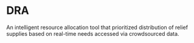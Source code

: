 # DRA
An intelligent resource allocation tool that prioritized distribution of relief supplies based on real-time needs accessed via crowdsourced data.
